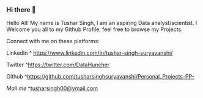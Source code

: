 ### Hi there 👋



Hello All! My name is Tushar Singh, I am an aspiring Data analyst/scientist. I Welcome you all to my Github Profile, feel free to browse my Projects.


Connect with me on these platforms:

LinkedIn ⁮^ https://www.linkedin.com/in/tushar-singh-suryavanshi/

Twitter ^https://twitter.com/DataHuncher

Github ^https://github.com/tusharsinghsuryavanshi/Personal_Projects-PP-

*Mail me* ^tusharsingh00@ymail.com

